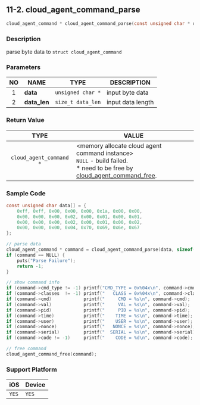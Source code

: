 ## 11-2. cloud_agent_command_parse

```c
cloud_agent_command * cloud_agent_command_parse(const unsigned char * data, const size_t data_len);
```

### Description

parse byte data to `struct cloud_agent_command`

### Parameters

| NO | NAME | TYPE | DESCRIPTION |
| :---: | --- | --- | --- |
| 1 | **data** | `unsigned char *` | input byte data |
| 2 | **data_len** | `size_t data_len` | input data length |

### Return Value

| TYPE | VALUE |
| :---: | --- |
| `cloud_agent_command *` | &lt;memory allocate cloud agent command instance&gt; <br> `NULL` - build failed. <br> * need to be free by [cloud_agent_command_free](11.3_cloud_agent_command_free.md). |

### Sample Code

```c
const unsigned char data[] = {
    0xff, 0xff, 0x00, 0x00, 0x00, 0x1a, 0x00, 0x00,
    0x00, 0x00, 0x00, 0x02, 0x00, 0x01, 0x00, 0x01,
    0x00, 0x00, 0x00, 0x02, 0x00, 0x01, 0x00, 0x02,
    0x00, 0x00, 0x00, 0x04, 0x70, 0x69, 0x6e, 0x67
};

// parse data
cloud_agent_command * command = cloud_agent_command_parse(data, sizeof(data));
if (command == NULL) {
    puts("Parse Failure");
    return -1;
}

// show command info
if (command->cmd_type != -1) printf("CMD_TYPE = 0x%04x\n", command->cmd_type);
if (command->classes  != -1) printf("   CLASS = 0x%04x\n", command->classes);
if (command->cmd)            printf("     CMD = %s\n", command->cmd);
if (command->val)            printf("     VAL = %s\n", command->val);
if (command->pid)            printf("     PID = %s\n", command->pid);
if (command->time)           printf("    TIME = %s\n", command->time);
if (command->user)           printf("    USER = %s\n", command->user);
if (command->nonce)          printf("   NONCE = %s\n", command->nonce);
if (command->serial)         printf("  SERIAL = %s\n", command->serial);
if (command->code != -1)     printf("    CODE = %d\n", command->code);

// free command
cloud_agent_command_free(command);
```

### Support Platform

| iOS | Device |
| --- | --- |
| `YES` | `YES` |

